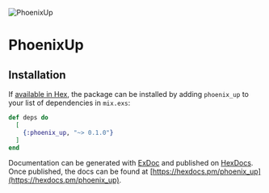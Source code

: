 ![PhoenixUp](https://github.com/henriquefernandez/phoenix_up/blob/master/priv/static/logo-small.png)

# PhoenixUp

## Installation

If [available in Hex](https://hex.pm/docs/publish), the package can be installed
by adding `phoenix_up` to your list of dependencies in `mix.exs`:

```elixir
def deps do
  [
    {:phoenix_up, "~> 0.1.0"}
  ]
end
```

Documentation can be generated with [ExDoc](https://github.com/elixir-lang/ex_doc)
and published on [HexDocs](https://hexdocs.pm). Once published, the docs can
be found at [https://hexdocs.pm/phoenix_up](https://hexdocs.pm/phoenix_up).

